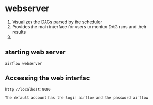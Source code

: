 # webserver

1. Visualizes the DAGs parsed by the scheduler
2. Provides the main interface for users to monitor DAG runs
and their results
3.

## starting web server

    airflow webserver

## Accessing the web interfac

    http://localhost:8080
    
    The default account has the login airflow and the password airflow
